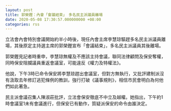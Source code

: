 ```yaml
---
layout: post
title: 郭榮鏗：內會「會議結束」　多名民主派議員離場
date: 2020-05-08 17:30:57.000000000 +08:00
categories: rss
---
```


立法會內會特別會議開始約半小時後，現任內會主席李慧琼驅趕多名民主派議員離場，其後原定主持選主席的郭榮鏗宣布「會議結束」，多名民主派議員其後離場。

郭榮鏗見記者時重申，李慧琼無權及不應該主持會議，聯同法律顧問及保安奪權，同時保安阻攔議員重返會議室，可能違反《權力及特權法》。

他說，下午3時已命令保安將李慧琼趕出會議室，但對方無執行，又批評建制派沒有汲取去年修訂逃犯條例的教訓，強行打破《議事規則》，相信市民會明白為何他們如此著急。

民主派會議召集人陳淑莊批評，立法會保安徹底不中立及越權。她指出，下午約1時會議室1未有會議進行，但保安已有動作，質疑派保安的命令由誰決定。
